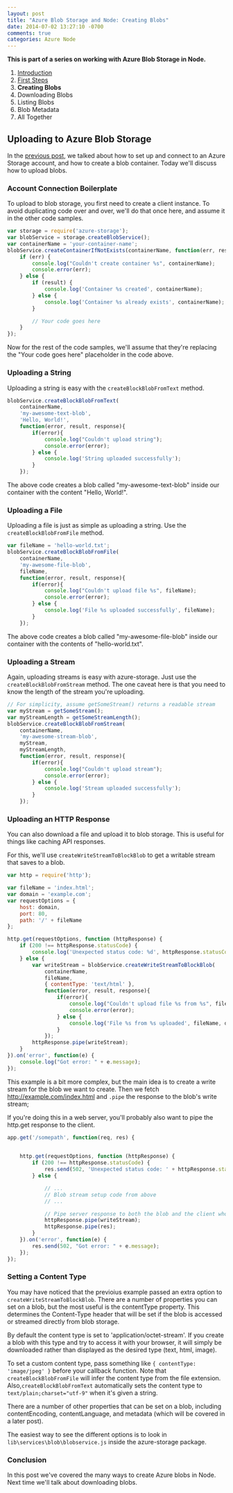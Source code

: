 ```yaml
---
layout: post
title: "Azure Blob Storage and Node: Creating Blobs"
date: 2014-07-02 13:27:10 -0700
comments: true
categories: Azure Node
---
```



**This is part of a series on working with Azure Blob Storage in Node.**

1. [Introduction](/blog/2014/06/30/azure-blob-storage-and-node/)
1. [First Steps](/blog/2014/07/01/azure-blob-storage-and-node-first-steps/)
1. **Creating Blobs**
1. Downloading Blobs
1. Listing Blobs
1. Blob Metadata
1. All Together

Uploading to Azure Blob Storage
---

In the [previous post](/blog/2014/07/01/azure-blob-storage-and-node-first-steps/), we talked about how to set up and connect to an Azure Storage account, and how to create a blob container.
Today we'll discuss how to upload blobs.

### Account Connection Boilerplate

To upload to blob storage, you first need to create a client instance.
To avoid duplicating code over and over, we'll do that once here, and assume it in the other code samples.

```javascript
var storage = require('azure-storage');
var blobService = storage.createBlobService();
var containerName = 'your-container-name';
blobService.createContainerIfNotExists(containerName, function(err, result, response) {
    if (err) {
        console.log("Couldn't create container %s", containerName);
        console.error(err);
    } else {
        if (result) {
            console.log('Container %s created', containerName);
        } else {
            console.log('Container %s already exists', containerName);
        }

        // Your code goes here
    }
});
```

Now for the rest of the code samples, we'll assume that they're replacing the "Your code goes here" placeholder in the code above.

### Uploading a String

Uploading a string is easy with the `createBlockBlobFromText` method.

```javascript
blobService.createBlockBlobFromText(
    containerName,
    'my-awesome-text-blob',
    'Hello, World!',
    function(error, result, response){
        if(error){
            console.log("Couldn't upload string");
            console.error(error);
        } else {
            console.log('String uploaded successfully');
        }
    });
```

The above code creates a blob called "my-awesome-text-blob" inside our container with the content "Hello, World!".

### Uploading a File

Uploading a file is just as simple as uploading a string. Use the `createBlockBlobFromFile` method.

```javascript
var fileName = 'hello-world.txt';
blobService.createBlockBlobFromFile(
    containerName,
    'my-awesome-file-blob',
    fileName,
    function(error, result, response){
        if(error){
            console.log("Couldn't upload file %s", fileName);
            console.error(error);
        } else {
            console.log('File %s uploaded successfully', fileName);
        }
    });
```

The above code creates a blob called "my-awesome-file-blob" inside our container with the contents of "hello-world.txt".

### Uploading a Stream

Again, uploading streams is easy with azure-storage.
Just use the `createBlockBlobFromStream` method.
The one caveat here is that you need to know the length of the stream you're uploading.

```javascript
// For simplicity, assume getSomeStream() returns a readable stream
var myStream = getSomeStream();
var myStreamLength = getSomeStreamLength();
blobService.createBlockBlobFromStream(
    containerName,
    'my-awesome-stream-blob',
    myStream,
    myStreamLength,
    function(error, result, response){
        if(error){
            console.log("Couldn't upload stream");
            console.error(error);
        } else {
            console.log('Stream uploaded successfully');
        }
    });
```

### Uploading an HTTP Response

You can also download a file and upload it to blob storage.
This is useful for things like caching API responses.

For this, we'll use `createWriteStreamToBlockBlob` to get a writable stream that saves to a blob.

```javascript
var http = require('http');

var fileName = 'index.html';
var domain = 'example.com';
var requestOptions = {
    host: domain,
    port: 80,
    path: '/' + fileName
};

http.get(requestOptions, function (httpResponse) {
    if (200 !== httpResponse.statusCode) {
        console.log('Unexpected status code: %d', httpResponse.statusCode);
    } else {
        var writeStream = blobService.createWriteStreamToBlockBlob(
            containerName,
            fileName,
            { contentType: 'text/html' },
            function(error, result, response){
                if(error){
                    console.log("Couldn't upload file %s from %s", fileName, domain);
                    console.error(error);
                } else {
                    console.log('File %s from %s uploaded', fileName, domain);
                }
            });
        httpResponse.pipe(writeStream);
    }
}).on('error', function(e) {
    console.log("Got error: " + e.message);
});
```

This example is a bit more complex, but the main idea is to create a write stream for the blob we want to create.
Then we fetch http://example.com/index.html and `.pipe` the response to the blob's write stream;

If you're doing this in a web server, you'll probably also want to pipe the http.get response to the client.

```javascript
app.get('/somepath', function(req, res) {

    
    http.get(requestOptions, function (httpResponse) {
        if (200 !== httpResponse.statusCode) {
            res.send(502, 'Unexpected status code: ' + httpResponse.statusCode);
        } else {

            // ...
            // Blob stream setup code from above
            // ...

            // Pipe server response to both the blob and the client who made this request
            httpResponse.pipe(writeStream);
            httpResponse.pipe(res);
        }
    }).on('error', function(e) {
        res.send(502, "Got error: " + e.message);
    });
});
```

### Setting a Content Type

You may have noticed that the previoius example passed an extra option to `createWriteStreamToBlockBlob`.
There are a number of properties you can set on a blob, but the most useful is the contentType property.
This determines the Content-Type header that will be set if the blob is accessed or streamed directly from blob storage.

By default the content type is set to 'application/octet-stream'.
If you create a blob with this type and try to access it with your browser, it will simply be downloaded rather than displayed as the desired type (text, html, image).

To set a custom content type, pass something like `{ contentType: 'image/jpeg' }` before your callback function.
Note that `createBlockBlobFromFile` will infer the content type from the file extension.
Also,`createBlockBlobFromText` automatically sets the content type to `text/plain;charset="utf-9"` when it's given a string.

There are a number of other properties that can be set on a blob, including contentEncoding, contentLanguage, and metadata (which will be covered in a later post).

The easiest way to see the different options is to look in `lib\services\blob\blobservice.js` inside the azure-storage package.

### Conclusion

In this post we've covered the many ways to create Azure blobs in Node.
Next time we'll talk about downloading blobs.
